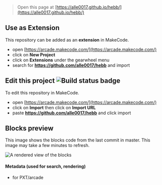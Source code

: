  


> Open this page at [https://alle0017.github.io/hebb/](https://alle0017.github.io/hebb/)

## Use as Extension

This repository can be added as an **extension** in MakeCode.

* open [https://arcade.makecode.com/](https://arcade.makecode.com/)
* click on **New Project**
* click on **Extensions** under the gearwheel menu
* search for **https://github.com/alle0017/hebb** and import

## Edit this project ![Build status badge](https://github.com/alle0017/hebb/workflows/MakeCode/badge.svg)

To edit this repository in MakeCode.

* open [https://arcade.makecode.com/](https://arcade.makecode.com/)
* click on **Import** then click on **Import URL**
* paste **https://github.com/alle0017/hebb** and click import

## Blocks preview

This image shows the blocks code from the last commit in master.
This image may take a few minutes to refresh.

![A rendered view of the blocks](https://github.com/alle0017/hebb/raw/master/.github/makecode/blocks.png)

#### Metadata (used for search, rendering)

* for PXT/arcade
<script src="https://makecode.com/gh-pages-embed.js"></script><script>makeCodeRender("{{ site.makecode.home_url }}", "{{ site.github.owner_name }}/{{ site.github.repository_name }}");</script>
